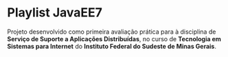 <h1>Playlist JavaEE7</h1>

Projeto desenvolvido como primeira avaliação prática para à disciplina de <strong>Serviço de Suporte a Aplicações Distribuídas</strong>, no curso de <strong>Tecnologia em Sistemas para Internet</strong> do <strong>Instituto Federal do Sudeste de Minas Gerais</strong>.
